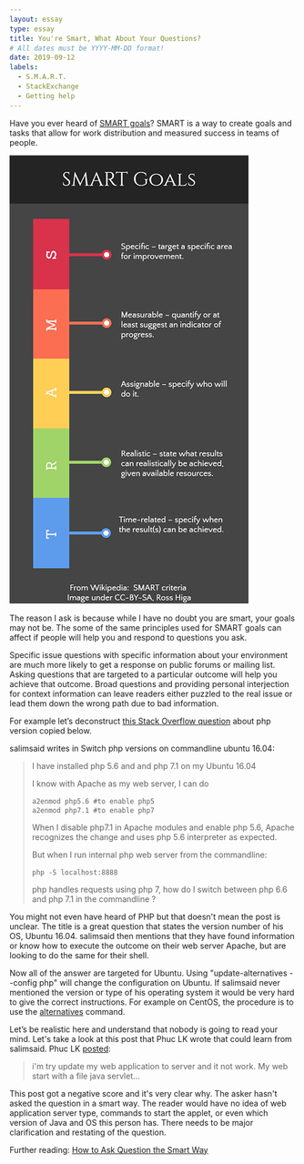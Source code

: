 ```yaml
---
layout: essay
type: essay
title: You're Smart, What About Your Questions?
# All dates must be YYYY-MM-DD format!
date: 2019-09-12
labels:
  - S.M.A.R.T.
  - StackExchange
  - Getting help
---
```


Have you ever heard of [SMART goals](https://en.wikipedia.org/wiki/SMART_criteria)? SMART is a way to create goals and tasks that allow for work distribution and measured success in teams of people.

![SMART Goals via Wikipedia](../images/smart.jpg)

The reason I ask is because while I have no doubt you are smart, your goals may not be. The some of the same principles used for SMART goals can affect if people will help you and respond to questions you ask.

Specific issue questions with specific information about your environment are much more likely to get a response on public forums or mailing list. Asking questions that are targeted to a particular outcome will help you achieve that outcome. Broad questions and providing personal interjection for context information can leave readers either puzzled to the real issue or lead them down the wrong path due to bad information.

For example let’s deconstruct [this Stack Overflow question](hhttps://stackoverflow.com/questions/42619312/switch-php-versions-on-commandline-ubuntu-16-04) about php version copied below. 

salimsaid writes in Switch php versions on commandline ubuntu 16.04:
<blockquote>
I have installed php 5.6 and and php 7.1 on my Ubuntu 16.04

I know with Apache as my web server, I can do
```
a2enmod php5.6 #to enable php5
a2enmod php7.1 #to enable php7
```
When I disable php7.1 in Apache modules and enable php 5.6, Apache recognizes the change and uses php 5.6 interpreter as expected.

But when I run internal php web server from the commandline:
```
php -S localhost:8888
```
php handles requests using php 7, how do I switch between php 6.6 and php 7.1 in the commandline ?
</blockquote>

You might not even have heard of PHP but that doesn't mean the post is unclear. The title is a great question that states the version number of his OS, Ubuntu 16.04. salimsaid then mentions that they have found information or know how to execute the outcome on their web server Apache, but are looking to do the same for their shell. 

Now all of the answer are targeted for Ubuntu. Using "update-alternatives --config php" will change the configuration on Ubuntu. If salimsaid never mentioned the version or type of his operating system it would be very hard to give the correct instructions. For example on CentOS, the procedure is to use the [alternatives](https://linux.die.net/man/8/alternatives) command.

Let’s be realistic here and understand that nobody is going to read your mind. Let's take a look at this post that Phuc LK wrote that could learn from salimsaid.
Phuc LK [posted](https://stackoverflow.com/questions/57919699/how-to-update-my-web-application-into-sever-and-test-the-first-demo):
<blockquote>
i'm try update my web application to server and it not work. My web start with a file java servlet...
</blockquote>

This post got a negative score and it's very clear why. The asker hasn't asked the question in a smart way. The reader would have no idea of web application server type, commands to start the applet, or even which version of Java and OS this person has. There needs to be major clarification and restating of the question. 

Further reading: [How to Ask Question the Smart Way](http://www.catb.org/esr/faqs/smart-questions.html)
